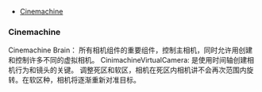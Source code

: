 
  * [Cinemachine](#01)

  <h3 id = "#01">Cinemachine</h3>

Cinemachine Brain： 所有相机组件的重要组件，控制主相机，同时允许用创建和控制许多不同的虚拟相机。
CinimachineVirtualCamera: 是使用时间轴创建相机行为和镜头的关键。 
调整死区和软区，相机在死区内相机讲不会再次范围内旋转。在软区种，相机将逐渐重新对准目标。

